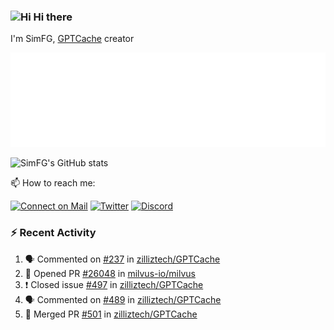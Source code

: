 ### <img src='https://qpluspicture.oss-cn-beijing.aliyuncs.com/6LjjQA/Hi.gif' alt='Hi' width="24"/> Hi there

I'm SimFG, [GPTCache](https://github.com/zilliztech/GPTCache) creator

![Metrics 👋](/metrics.plugin.followup.user.svg)

![SimFG's GitHub stats](https://github-readme-stats.vercel.app/api?username=SimFG&show_icons=true&theme=radical&count_private=true)

📫 How to reach me:

[![Connect on Mail](https://img.shields.io/badge/Ask%20me-anything-1abc9c.svg)](mailto:1142838399@qq.com)
[![Twitter](https://img.shields.io/twitter/follow/FogSim?style=social)](https://twitter.com/FogSim)
[![Discord](https://img.shields.io/discord/1092648432495251507?label=Discord&logo=discord)](https://discord.gg/Q8C6WEjSWV)

### :zap: Recent Activity

<!--START_SECTION:activity-->
1. 🗣 Commented on [#237](https://github.com/zilliztech/GPTCache/issues/237) in [zilliztech/GPTCache](https://github.com/zilliztech/GPTCache)
2. 💪 Opened PR [#26048](https://github.com/milvus-io/milvus/pull/26048) in [milvus-io/milvus](https://github.com/milvus-io/milvus)
3. ❗️ Closed issue [#497](https://github.com/zilliztech/GPTCache/issues/497) in [zilliztech/GPTCache](https://github.com/zilliztech/GPTCache)
4. 🗣 Commented on [#489](https://github.com/zilliztech/GPTCache/issues/489) in [zilliztech/GPTCache](https://github.com/zilliztech/GPTCache)
5. 🎉 Merged PR [#501](https://github.com/zilliztech/GPTCache/pull/501) in [zilliztech/GPTCache](https://github.com/zilliztech/GPTCache)
<!--END_SECTION:activity-->

